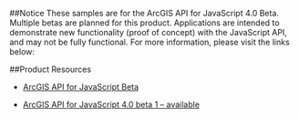 ##Notice
These samples are for the ArcGIS API for JavaScript 4.0 Beta. Multiple betas are planned for this product. Applications are intended to demonstrate new functionality (proof of concept) with the JavaScript API, and may not be fully functional. For more information, please visit the links below:


##Product Resources

* [ArcGIS API for JavaScript Beta](https://developers.arcgis.com/javascript/beta/ )

* [ArcGIS API for JavaScript 4.0 beta 1 – available](http://blogs.esri.com/esri/arcgis/2015/07/16/arcgis-api-for-javascript-version-4-0-beta-1-released/)